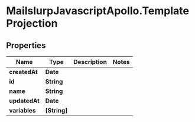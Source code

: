 # MailslurpJavascriptApollo.TemplateProjection

## Properties

Name | Type | Description | Notes
------------ | ------------- | ------------- | -------------
**createdAt** | **Date** |  | 
**id** | **String** |  | 
**name** | **String** |  | 
**updatedAt** | **Date** |  | 
**variables** | **[String]** |  | 


